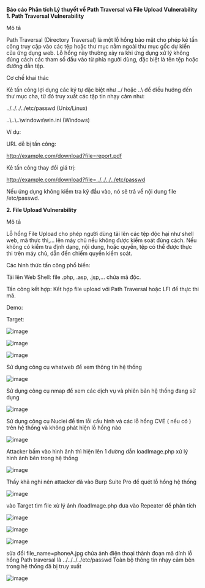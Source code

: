 **Báo cáo Phân tích Lý thuyết về Path Traversal và File Upload Vulnerability**
**1. Path Traversal Vulnerability**

Mô tả

Path Traversal (Directory Traversal) là một lỗ hổng bảo mật cho phép kẻ tấn công truy cập vào các tệp hoặc thư mục nằm ngoài thư mục gốc dự kiến của ứng dụng web. Lỗ hổng này thường xảy ra khi ứng dụng xử lý không đúng cách các tham số đầu vào từ phía người dùng, đặc biệt là tên tệp hoặc đường dẫn tệp.

Cơ chế khai thác

Kẻ tấn công lợi dụng các ký tự đặc biệt như ../ hoặc ..\\ để điều hướng đến thư mục cha, từ đó truy xuất các tập tin nhạy cảm như:

../../../../etc/passwd       (Unix/Linux)

..\\..\\..\\windows\\win.ini (Windows)

Ví dụ:

URL dễ bị tấn công:

http://example.com/download?file=report.pdf

Kẻ tấn công thay đổi giá trị:

http://example.com/download?file=../../../../etc/passwd

Nếu ứng dụng không kiểm tra kỹ đầu vào, nó sẽ trả về nội dung file /etc/passwd.

**2. File Upload Vulnerability**

Mô tả

Lỗ hổng File Upload cho phép người dùng tải lên các tệp độc hại như shell web, mã thực thi,... lên máy chủ nếu không được kiểm soát đúng cách. Nếu không có kiểm tra định dạng, nội dung, hoặc quyền, tệp có thể được thực thi trên máy chủ, dẫn đến chiếm quyền kiểm soát.

Các hình thức tấn công phổ biến:

Tải lên Web Shell: file .php, .asp, .jsp,... chứa mã độc.

Tấn công kết hợp: Kết hợp file upload với Path Traversal hoặc LFI để thực thi mã.

Demo: 

Target: 

![image](https://github.com/user-attachments/assets/e534fed1-3dae-4b33-b641-d1303b95bbce)

![image](https://github.com/user-attachments/assets/65837ce2-1bae-44d1-92ec-dc97ea340107)

![image](https://github.com/user-attachments/assets/c8b8a15f-590b-4f35-b719-348d1e16f49c)

Sử dụng công cụ whatweb để xem thông tin hệ thống

![image](https://github.com/user-attachments/assets/e61d7b1d-444c-4b8e-83e6-faefc86967bc)

Sử dụng công cụ nmap để xem các dịch vụ và phiên bản hệ thống đang sử dụng

![image](https://github.com/user-attachments/assets/27042ce4-c0c1-48c8-83c8-9ceda5af5bb5)

Sử dụng công cụ Nuclei để tìm lỗi cấu hình và các lỗ hổng CVE ( nếu có ) trên hệ thống và không phát hiện lỗ hổng nào

![image](https://github.com/user-attachments/assets/34fa7145-f094-4c9e-9487-d35edba3e2ee)

Attacker bấm vào hình ảnh thì hiện lên 1 đường dẫn loadImage.php xử lý hình ảnh bên trong hệ thống

![image](https://github.com/user-attachments/assets/c0400a86-d20f-47ae-9741-a1bf4bb192d6)

Thấy khả nghi nên attacker đã vào Burp Suite Pro để quét lỗ hổng hệ thống

![image](https://github.com/user-attachments/assets/7333df60-0e95-4bb4-beb5-c85aeff64a5e)

vào Target tìm file xử lý ảnh /loadImage.php đưa vào Repeater để phân tích

![image](https://github.com/user-attachments/assets/669b7c73-62cb-4a4b-ba16-cb9dcb0a87b1)

![image](https://github.com/user-attachments/assets/0d93fb10-8852-43a9-b4d5-3c5651360bb7)

![image](https://github.com/user-attachments/assets/b6ffd845-4c35-42ed-9ee2-022336795b9e)

sửa đổi file_name=phoneA.jpg chứa ảnh điện thoại thành đoạn mã dính lỗ hổng Path traversal là ../../../../etc/passwd
Toàn bộ thông tin nhạy cảm bên trong hệ thống đã bị truy xuất

![image](https://github.com/user-attachments/assets/7a38bad7-e8af-4a91-92a6-349070f0d871)

